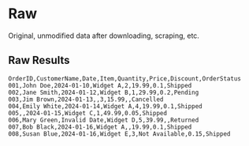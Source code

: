 # Raw

Original, unmodified data after downloading, scraping, etc.

## Raw Results

```csv
OrderID,CustomerName,Date,Item,Quantity,Price,Discount,OrderStatus
001,John Doe,2024-01-10,Widget A,2,19.99,0.1,Shipped
002,Jane Smith,2024-01-12,Widget B,1,29.99,0.2,Pending
003,Jim Brown,2024-01-13,,3,15.99,,Cancelled
004,Emily White,2024-01-14,Widget A,4,19.99,0.1,Shipped
005,,2024-01-15,Widget C,1,49.99,0.05,Shipped
006,Mary Green,Invalid Date,Widget D,5,39.99,,Returned
007,Bob Black,2024-01-16,Widget A,,19.99,0.1,Shipped
008,Susan Blue,2024-01-16,Widget E,3,Not Available,0.15,Shipped
```
